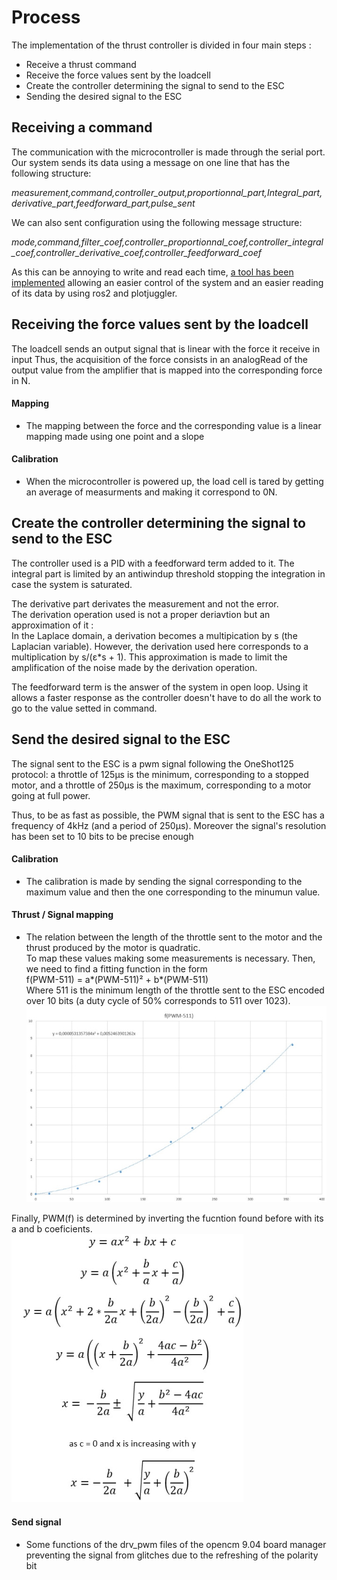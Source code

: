 # Process

The implementation of the thrust controller is divided in four main steps :  
* Receive a thrust command 
* Receive the force values sent by the loadcell
* Create the controller determining the signal to send to the ESC
* Sending the desired signal to the ESC


## Receiving a command
The communication with the microcontroller is made through the serial port. Our system sends its data using a message on one line that has the following structure:  

*measurement,command,controller_output,proportionnal_part,Integral_part,derivative_part,feedforward_part,pulse_sent*  

We can also sent configuration using the following message structure: 

*mode,command,filter_coef,controller_proportionnal_coef,controller_integral_coef,controller_derivative_coef,controller_feedforward_coef*

As this can be annoying to write and read each time, [a tool has been implemented](../plot_ws/) allowing an easier control of the system and an easier reading of its data by using ros2 and plotjuggler.


## Receiving the force values sent by the loadcell

The loadcell sends an output signal that is linear with the force it receive in input
Thus, the acquisition of the force consists in an analogRead of the output value from the amplifier that is mapped into the corresponding force in N.

#### **Mapping** 

* The mapping between the force and the corresponding value is a linear mapping made using one point and a slope

#### **Calibration**  

* When the microcontroller is powered up, the load cell is tared by getting an average of measurments and making it correspond to 0N.



## Create the controller determining the signal to send to the ESC

The controller used is a PID with a feedforward term added to it.
The integral part is limited by an antiwindup threshold stopping the integration in case the system is saturated.
 
The derivative part derivates the measurement and not the error.  
The derivation operation used is not a proper deriavtion but an approximation of it :  
In the Laplace domain, a derivation becomes a multipication by s (the Laplacian variable). However, the derivation used here corresponds to a multiplication by s/(ε*s + 1). This approximation is made to limit the amplification of the noise made by the derivation operation.

The feedforward term is the answer of the system in open loop. Using it allows a faster response as the controller doesn't have to do all the work to go to the value setted in command. 




## Send the desired signal to the ESC 

The signal sent to the ESC is a pwm signal following the OneShot125 protocol: a throttle of 125μs is the minimum, corresponding to a stopped motor, and a throttle of 250μs is the maximum, corresponding to a motor going at full power.

Thus, to be as fast as possible, the PWM signal that is sent to the ESC has a frequency of 4kHz (and a period of 250μs). Moreover the signal's resolution has been set to 10 bits to be precise enough


#### **Calibration** 

* The calibration is made by sending the signal corresponding to the maximum value and then the one corresponding to the minumun value. 

#### **Thrust / Signal mapping**

* The relation between the length of the throttle sent to the motor and the thrust produced by the motor is quadratic.  
To map these values making some measurements is necessary. 
Then, we need to find a fitting function in the form  
f(PWM-511) = a\*(PWM-511)² + b\*(PWM-511)  
Where 511 is the minimum length of the throttle sent to the ESC encoded over 10 bits (a duty cycle of  50% corresponds to 511 over 1023).   
![F2PWM_Measurements](images/PWM2F.jpg)

Finally, PWM(f) is determined by inverting the fucntion found before with its a and b coeficients.
![F2PWM_Invert](images/PWM2F_inversion.jpg)

#### **Send signal**

* Some functions of the drv_pwm files of the opencm 9.04 board manager preventing the signal from glitches due to the refreshing of the polarity bit

